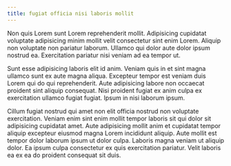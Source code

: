 ```yaml
---
title: fugiat officia nisi laboris mollit
---
```


Non quis Lorem sunt Lorem reprehenderit mollit. Adipisicing cupidatat voluptate adipisicing minim mollit velit consectetur sint enim Lorem. Aliquip non voluptate non pariatur laborum. Ullamco qui dolor aute dolor ipsum nostrud ea. Exercitation pariatur nisi veniam ad ea tempor ut.

Sunt esse adipisicing laboris elit id anim. Veniam quis in et sint magna ullamco sunt ex aute magna aliqua. Excepteur tempor est veniam duis Lorem qui do qui reprehenderit. Aute adipisicing labore non occaecat proident sint aliquip consequat. Nisi proident fugiat ex anim culpa ex exercitation ullamco fugiat fugiat. Ipsum in nisi laborum ipsum.

Cillum fugiat nostrud qui amet non elit officia nostrud non voluptate exercitation. Veniam enim sint enim mollit tempor laboris sit qui dolor sit adipisicing cupidatat amet. Aute adipisicing mollit anim et cupidatat tempor aliquip excepteur eiusmod magna Lorem incididunt aliquip. Aute mollit est tempor dolor laborum ipsum ut dolor culpa. Laboris magna veniam ut aliquip dolor. Ea ipsum culpa consectetur ex quis exercitation pariatur. Velit laboris ea ex ea do proident consequat sit duis.